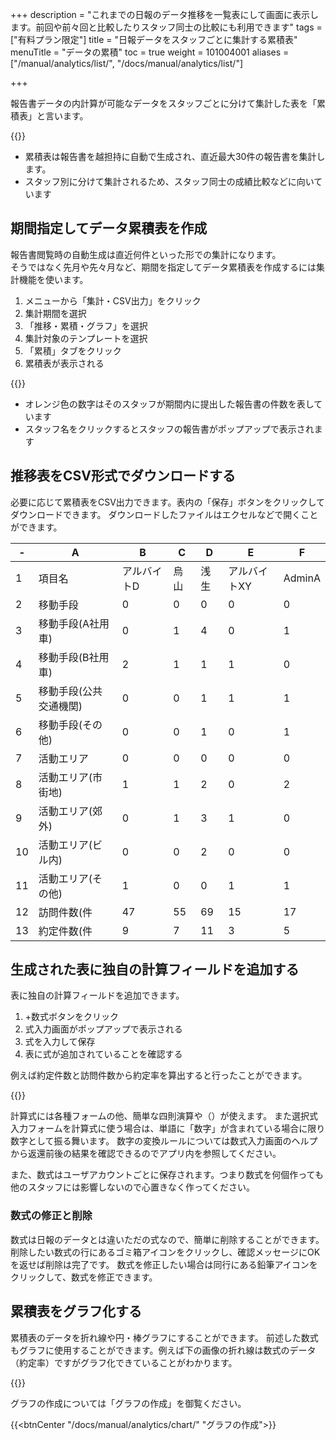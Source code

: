 +++
description = "これまでの日報のデータ推移を一覧表にして画面に表示します。前回や前々回と比較したりスタッフ同士の比較にも利用できます"
tags = ["有料プラン限定"]
title = "日報データをスタッフごとに集計する累積表"
menuTitle = "データの累積"
toc = true
weight = 101004001
aliases = ["/manual/analytics/list/", "/docs/manual/analytics/list/"]

+++

報告書データの内計算が可能なデータをスタッフごとに分けて集計した表を「累積表」と言います。

{{<appscreen filename="acc-table" title="日報を一覧表にして過去と比較する" fontsize="30px" alice="ok" >}}

- 累積表は報告書を越担持に自動で生成され、直近最大30件の報告書を集計します。
- スタッフ別に分けて集計されるため、スタッフ同士の成績比較などに向いています

## 期間指定してデータ累積表を作成

報告書閲覧時の自動生成は直近何件といった形での集計になります。  
そうではなく先月や先々月など、期間を指定してデータ累積表を作成するには集計機能を使います。


1. メニューから「集計・CSV出力」をクリック
1. 集計期間を選択
1. 「推移・累積・グラフ」を選択
1. 集計対象のテンプレートを選択
1. 「累積」タブをクリック
1. 累積表が表示される

{{<appscreen filename="acc-table2" title="集計機能を使い期間を指定して累積表を生成した" fontsize="30px" alice="ok" >}}

- オレンジ色の数字はそのスタッフが期間内に提出した報告書の件数を表しています
- スタッフ名をクリックするとスタッフの報告書がポップアップで表示されます

## 推移表をCSV形式でダウンロードする

必要に応じて累積表をCSV出力できます。表内の「保存」ボタンをクリックしてダウンロードできます。
ダウンロードしたファイルはエクセルなどで開くことができます。

<div class="excelTable">

|-|A|B|C|D|E|F|
|---|---|---|---|---|---|---|
1|項目名|アルバイトD|烏山|浅生|アルバイトXY|AdminA
2|移動手段|0|0|0|0|0
3|移動手段(A社用車)|0|1|4|0|1
4|移動手段(B社用車)|2|1|1|1|0
5|移動手段(公共交通機関)|0|0|1|1|1
6|移動手段(その他)|0|0|1|0|1
7|活動エリア|0|0|0|0|0
8|活動エリア(市街地)|1|1|2|0|2
9|活動エリア(郊外)|0|1|3|1|0
10|活動エリア(ビル内)|0|0|2|0|0
11|活動エリア(その他)|1|0|0|1|1
12|訪問件数(件|47|55|69|15|17
13|約定件数(件|9|7|11|3|5

</div>


## 生成された表に独自の計算フィールドを追加する


表に独自の計算フィールドを追加できます。

1. +数式ボタンをクリック
1. 式入力画面がポップアップで表示される
1. 式を入力して保存
1. 表に式が追加されていることを確認する

例えば約定件数と訪問件数から約定率を算出すると行ったことができます。

{{<appscreen filename="make-fomula" title="独自の計算式を使って表に計算を加える" fontsize="30px" alice="ok" >}}

計算式には各種フォームの他、簡単な四則演算や（）が使えます。
また選択式入力フォームを計算式に使う場合は、単語に「数字」が含まれている場合に限り数字として振る舞います。
数字の変換ルールについては数式入力画面のヘルプから返還前後の結果を確認できるのでアプリ内を参照してください。

また、数式はユーザアカウントごとに保存されます。つまり数式を何個作っても他のスタッフには影響しないので心置きなく作ってください。

### 数式の修正と削除

数式は日報のデータとは違いただの式なので、簡単に削除することができます。
削除したい数式の行にあるゴミ箱アイコンをクリックし、確認メッセージにOKを返せば削除は完了です。
数式を修正したい場合は同行にある鉛筆アイコンをクリックして、数式を修正できます。


## 累積表をグラフ化する

累積表のデータを折れ線や円・棒グラフにすることができます。
前述した数式もグラフに使用することができます。例えば下の画像の折れ線は数式のデータ（約定率）ですがグラフ化できていることがわかります。

{{<appscreen filename="charts" title="累積表のデータをもとに棒グラフを作った" fontsize="30px" alice="ok" >}}

グラフの作成については「グラフの作成」を御覧ください。

{{<btnCenter "/docs/manual/analytics/chart/" "グラフの作成">}}


<!--

## 累積に表示される項目

集計が可能な入力フォームが過去データ推移上に表示されます。
過去データ推移では集計可能フォームが4種類に分類されます。

{{<btnCenter "/tags/集計可能フォーム/" "集計可能フォーム一覧">}}


### 数値データ

数値データとは[数値入力フォーム](/docs/manual/initial-setting/template/math/)および[スライダ入力フォーム](/docs/manual/initial-setting/template/step/)、そして[算術入力フォーム](/docs/manual/initial-setting/template/calc/)で入力されたデータです。

{{<imgproc digit.png "数値は赤色で表示" />}}

### レートデータ

[レート入力フォーム](/docs/manual/initial-setting/template/rate/)のデータは緑色で表示されます。

{{<imgproc rate.png "レートは緑色で表示" />}}

レートは「数値」としての集計と同時に「選ばれた回数」としての集計も可能です。「詳細表示」をクリックすると各レート毎の回数が表示できます。

### 選択肢データ

{{<imgproc select.png "選択肢は青色で表示" />}}

[選択肢入力フォーム](/docs/manual/initial-setting/template/select/)のデータは青色で表示されます。
単語の選ばれた回数を表示します。オプションで「1」のような数字ではなく「●」に切り替えることも可能です。


### 期間入力データ

[期間入力フォーム](/docs/manual/initial-setting/template/datetimes/)で入力されたデータは赤文字で、時計のアイコンが付いて表示されます。

{{<imgproc date-range.png "期間のデータは赤文字で時計のアイコンが目印です。" />}}

集計データ上は、常に「分」が単位に統一されることに注意してください。たとえばデータの入力が 「13:00〜18:00」の場合、集計上は300（分）として表示されます。

-->
